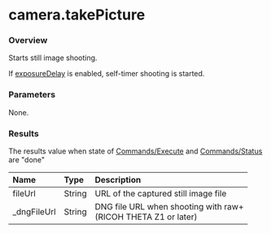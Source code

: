 # camera.takePicture

### Overview

Starts still image shooting.

If [exposureDelay](../options/exposure_delay.md) is enabled, self-timer shooting is started.

### Parameters

None.

### Results

The results value when state of [Commands/Execute](../protocols/commands_execute.md#output) and [Commands/Status](../protocols/commands_status.md) are "done"

| Name | Type | Description |
|:--|:--|:--|
| fileUrl | String | URL of the captured still image file |
| \_dngFileUrl | String | DNG file URL when shooting with raw+<br>(RICOH THETA Z1 or later) |
